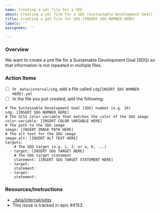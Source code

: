 ```yaml
---
name: Creating a yml file for a SDG
about: Creating a yml file for a SDG (Sustainable Development Goal)
title: Creating a yml file for SDG [INSERT SDG NUMBER HERE]
labels: ''
assignees: ''

---
```


### Overview
We want to create a yml file for a Sustainable Development Goal (SDG) so that information is not repeated in multiple files.

### Action Items
- [ ] In `_data/internal/sdg`, add a file called `sdg[INSERT SDG NUMBER HERE].yml`
- [ ] In the file you just created, add the following:
```
# The Sustainable Development Goal (SDG) number (e.g. 16)
sdg: [INSERT SDG NUMBER HERE]
# The SCSS color variable that matches the color of the SDG image 
color-variable: [INSERT COLOR VARIABLE HERE]
# The path to the SDG image
image: [INSERT IMAGE PATH HERE]
# The alt text for the SDG image
image-alt: [INSERT ALT TEXT HERE]
targets:
    # The SDG target (e.g. 1, 2, or a, b, ...)
  - target: [INSERT SDG TARGET HERE]
    # The SDG target statement 
    statement: [INSERT SDG TARGET STATEMENT HERE]
  - target:
    statement:
  - target:
    statement:
```

### Resources/Instructions
- [_data/internal/sdgs](https://github.com/hackforla/website/tree/gh-pages/_data/internal/sdgs)
- This issue is tracked in epic #4153
